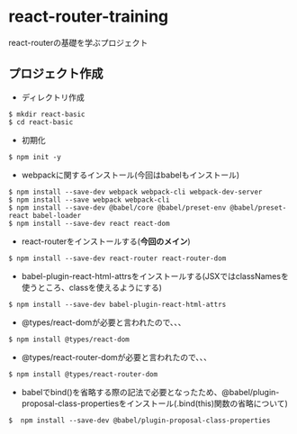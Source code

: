 # react-router-training
react-routerの基礎を学ぶプロジェクト

## プロジェクト作成
- ディレクトリ作成
```
$ mkdir react-basic
$ cd react-basic
```
- 初期化
```
$ npm init -y
```
- webpackに関するインストール(今回はbabelもインストール)
```
$ npm install --save-dev webpack webpack-cli webpack-dev-server
$ npm install --save webpack webpack-cli
$ npm install --save-dev @babel/core @babel/preset-env @babel/preset-react babel-loader
$ npm install --save-dev react react-dom
```

- react-routerをインストールする(**今回のメイン**)
```
$ npm install --save-dev react-router react-router-dom
```

- babel-plugin-react-html-attrsをインストールする(JSXではclassNamesを使うところ、classを使えるようにする)
```
$ npm install --save-dev babel-plugin-react-html-attrs
```

- @types/react-domが必要と言われたので、、、
```
$ npm install @types/react-dom
```

- @types/react-router-domが必要と言われたので、、、
```
$ npm install @types/react-router-dom
```

- babelでbind()を省略する際の記法で必要となったため、@babel/plugin-proposal-class-propertiesをインストール(.bind(this)関数の省略について)
```
$  npm install --save-dev @babel/plugin-proposal-class-properties
```

